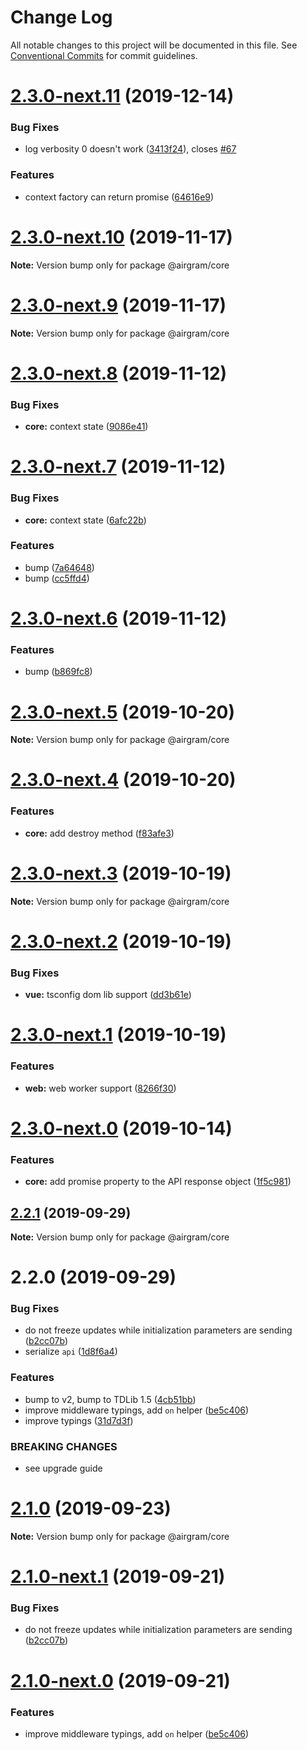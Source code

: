 # Change Log

All notable changes to this project will be documented in this file.
See [Conventional Commits](https://conventionalcommits.org) for commit guidelines.

# [2.3.0-next.11](https://github.com/airgram/airgram/compare/@airgram/core@2.3.0-next.10...@airgram/core@2.3.0-next.11) (2019-12-14)


### Bug Fixes

* log verbosity 0 doesn't work ([3413f24](https://github.com/airgram/airgram/commit/3413f243d1759e60e2ee563cc271178e78d3f72c)), closes [#67](https://github.com/airgram/airgram/issues/67)


### Features

* context factory can return promise ([64616e9](https://github.com/airgram/airgram/commit/64616e9a8607c95ab78e2531818221b7acd4e8f6))





# [2.3.0-next.10](https://github.com/airgram/airgram/compare/@airgram/core@2.3.0-next.9...@airgram/core@2.3.0-next.10) (2019-11-17)

**Note:** Version bump only for package @airgram/core





# [2.3.0-next.9](https://github.com/airgram/airgram/compare/@airgram/core@2.1.1...@airgram/core@2.3.0-next.9) (2019-11-17)

**Note:** Version bump only for package @airgram/core





# [2.3.0-next.8](https://github.com/esindger/airgram/compare/@airgram/core@2.3.0-next.7...@airgram/core@2.3.0-next.8) (2019-11-12)


### Bug Fixes

* **core:** context state ([9086e41](https://github.com/esindger/airgram/commit/9086e41))





# [2.3.0-next.7](https://github.com/esindger/airgram/compare/@airgram/core@2.3.0-next.6...@airgram/core@2.3.0-next.7) (2019-11-12)


### Bug Fixes

* **core:** context state ([6afc22b](https://github.com/esindger/airgram/commit/6afc22b))


### Features

* bump ([7a64648](https://github.com/esindger/airgram/commit/7a64648))
* bump ([cc5ffd4](https://github.com/esindger/airgram/commit/cc5ffd4))





# [2.3.0-next.6](https://github.com/esindger/airgram/compare/@airgram/core@2.3.0-next.5...@airgram/core@2.3.0-next.6) (2019-11-12)


### Features

* bump ([b869fc8](https://github.com/esindger/airgram/commit/b869fc8))





# [2.3.0-next.5](https://github.com/esindger/airgram/compare/@airgram/core@2.3.0-next.4...@airgram/core@2.3.0-next.5) (2019-10-20)

**Note:** Version bump only for package @airgram/core





# [2.3.0-next.4](https://github.com/esindger/airgram/compare/@airgram/core@2.3.0-next.3...@airgram/core@2.3.0-next.4) (2019-10-20)


### Features

* **core:** add destroy method ([f83afe3](https://github.com/esindger/airgram/commit/f83afe3))





# [2.3.0-next.3](https://github.com/esindger/airgram/compare/@airgram/core@2.3.0-next.2...@airgram/core@2.3.0-next.3) (2019-10-19)

**Note:** Version bump only for package @airgram/core





# [2.3.0-next.2](https://github.com/esindger/airgram/compare/@airgram/core@2.3.0-next.1...@airgram/core@2.3.0-next.2) (2019-10-19)


### Bug Fixes

* **vue:** tsconfig dom lib support ([dd3b61e](https://github.com/esindger/airgram/commit/dd3b61e))





# [2.3.0-next.1](https://github.com/esindger/airgram/compare/@airgram/core@2.3.0-next.0...@airgram/core@2.3.0-next.1) (2019-10-19)


### Features

* **web:** web worker support ([8266f30](https://github.com/esindger/airgram/commit/8266f30))





# [2.3.0-next.0](https://github.com/esindger/airgram/compare/@airgram/core@2.2.1...@airgram/core@2.3.0-next.0) (2019-10-14)


### Features

* **core:** add promise property to the API response object ([1f5c981](https://github.com/esindger/airgram/commit/1f5c981))





## [2.2.1](https://github.com/esindger/airgram/compare/@airgram/core@2.2.0...@airgram/core@2.2.1) (2019-09-29)

**Note:** Version bump only for package @airgram/core





# 2.2.0 (2019-09-29)


### Bug Fixes

* do not freeze updates while initialization parameters are sending ([b2cc07b](https://github.com/esindger/airgram/commit/b2cc07b))
* serialize `api` ([1d8f6a4](https://github.com/esindger/airgram/commit/1d8f6a4))


### Features

* bump to v2, bump to TDLib 1.5 ([4cb51bb](https://github.com/esindger/airgram/commit/4cb51bb))
* improve middleware typings, add `on` helper ([be5c406](https://github.com/esindger/airgram/commit/be5c406))
* improve typings ([31d7d3f](https://github.com/esindger/airgram/commit/31d7d3f))


### BREAKING CHANGES

* see upgrade guide





# [2.1.0](https://github.com/airgram/airgram/compare/@airgram/core@2.1.0-next.1...@airgram/core@2.1.0) (2019-09-23)

**Note:** Version bump only for package @airgram/core





# [2.1.0-next.1](https://github.com/airgram/airgram/compare/@airgram/core@2.1.0-next.0...@airgram/core@2.1.0-next.1) (2019-09-21)


### Bug Fixes

* do not freeze updates while initialization parameters are sending ([b2cc07b](https://github.com/airgram/airgram/commit/b2cc07b))





# [2.1.0-next.0](https://github.com/airgram/airgram/compare/@airgram/core@2.0.1...@airgram/core@2.1.0-next.0) (2019-09-21)


### Features

* improve middleware typings, add `on` helper ([be5c406](https://github.com/airgram/airgram/commit/be5c406))
